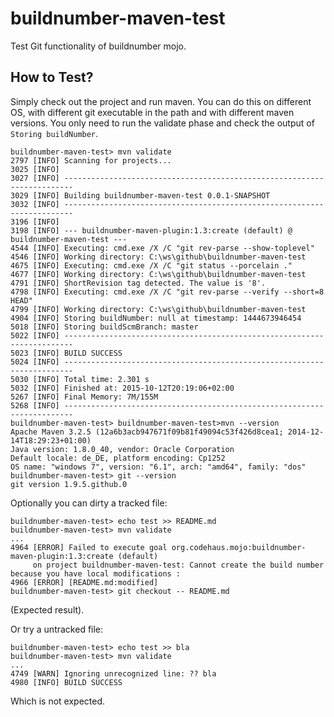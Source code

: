 # buildnumber-maven-test
Test Git functionality of buildnumber mojo.

## How to Test?
Simply check out the project and run maven. You can do this on different OS, with different git executable in the path and with different maven versions. You only need to run the validate phase and check the output of `Storing buildNumber`.

    buildnumber-maven-test> mvn validate
    2797 [INFO] Scanning for projects...
    3025 [INFO]
    3027 [INFO] ------------------------------------------------------------------------
    3029 [INFO] Building buildnumber-maven-test 0.0.1-SNAPSHOT
    3032 [INFO] ------------------------------------------------------------------------
    3196 [INFO]
    3198 [INFO] --- buildnumber-maven-plugin:1.3:create (default) @ buildnumber-maven-test ---
    4544 [INFO] Executing: cmd.exe /X /C "git rev-parse --show-toplevel"
    4546 [INFO] Working directory: C:\ws\github\buildnumber-maven-test
    4675 [INFO] Executing: cmd.exe /X /C "git status --porcelain ."
    4677 [INFO] Working directory: C:\ws\github\buildnumber-maven-test
    4791 [INFO] ShortRevision tag detected. The value is '8'.
    4798 [INFO] Executing: cmd.exe /X /C "git rev-parse --verify --short=8 HEAD"
    4799 [INFO] Working directory: C:\ws\github\buildnumber-maven-test
    4904 [INFO] Storing buildNumber: null at timestamp: 1444673946454
    5018 [INFO] Storing buildScmBranch: master
    5022 [INFO] ------------------------------------------------------------------------
    5023 [INFO] BUILD SUCCESS
    5024 [INFO] ------------------------------------------------------------------------
    5030 [INFO] Total time: 2.301 s
    5032 [INFO] Finished at: 2015-10-12T20:19:06+02:00
    5267 [INFO] Final Memory: 7M/155M
    5268 [INFO] ------------------------------------------------------------------------
    buildnumber-maven-test> buildnumber-maven-test>mvn --version
    Apache Maven 3.2.5 (12a6b3acb947671f09b81f49094c53f426d8cea1; 2014-12-14T18:29:23+01:00)
    Java version: 1.8.0_40, vendor: Oracle Corporation
    Default locale: de_DE, platform encoding: Cp1252
    OS name: "windows 7", version: "6.1", arch: "amd64", family: "dos"
    buildnumber-maven-test> git --version
    git version 1.9.5.github.0

Optionally you can dirty a tracked file:

    buildnumber-maven-test> echo test >> README.md
    buildnumber-maven-test> mvn validate
    ...
    4964 [ERROR] Failed to execute goal org.codehaus.mojo:buildnumber-maven-plugin:1.3:create (default)
         on project buildnumber-maven-test: Cannot create the build number because you have local modifications :
    4966 [ERROR] [README.md:modified]
    buildnumber-maven-test> git checkout -- README.md

(Expected result). 

Or try a untracked file:

    buildnumber-maven-test> echo test >> bla
    buildnumber-maven-test> mvn validate
    ...
    4749 [WARN] Ignoring unrecognized line: ?? bla
    4980 [INFO] BUILD SUCCESS

Which is not expected.
